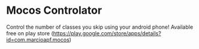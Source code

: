 Mocos Controlator
=================

  Control the number of classes you skip using your android phone!
  Available free on play store (https://play.google.com/store/apps/details?id=com.marcioapf.mocos)
